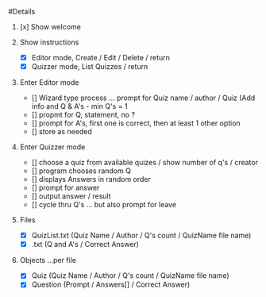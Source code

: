 #Details

1)  [x] Show welcome 

2)  Show instructions
    - [x] Editor mode, Create  / Edit / Delete / return
    - [x] Quizzer mode, List Quizzes / return

3)  Enter Editor mode
    - [] Wizard type process ... prompt for Quiz name / author / Quiz (Add info and Q & A's - min Q's = 1
    - [] propmt for Q, statement, no ?
    - [] prompt for A's, first one is correct, then at least 1 other option
    - [] store as needed
4)  Enter Quizzer mode
    - [] choose a quiz from available quizes / show number of q's / creator
    - [] program chooses random Q
    - [] displays Answers in random order
    - [] prompt for answer
    - [] output answer / result
    - [] cycle thru Q's ... but also prompt for leave

5)  Files
    - [x] QuizList.txt (Quiz Name / Author / Q's count / QuizName file name)
    - [x] <QuizName>.txt (Q and A's / Correct Answer)
            
6)  Objects
    ...per file
    - [x] Quiz (Quiz Name / Author / Q's count / QuizName file name)
    - [x] Question (Prompt / Answers[] / Correct Answer)